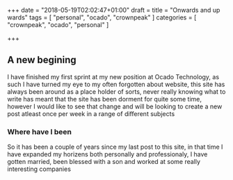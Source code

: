 +++
date = "2018-05-19T02:02:47+01:00"
draft =
title = "Onwards and up wards"
tags = [ "personal", "ocado", "crownpeak" ]
categories = [
  "crownpeak",
  "ocado",
  "personal"
]

+++

## A new begining
I have finished my first sprint at my new position at Ocado Technology, as such I have turned my eye to my often forgotten about website, this site has always been around as a place holder of sorts, never really knowing what to write has meant that the site has been dorment for quite some time, however I would like to see that change and will be looking to create a new post atleast once per week in a range of different subjects


### Where have I been
So it has been a couple of years since my last post to this site, in that time I have expanded my horizens both personally and professionaly, I have gotten married, been blessed with a son and worked at some really interesting companies

